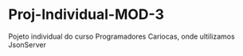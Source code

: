 # Proj-Individual-MOD-3

Pojeto individual do curso Programadores Cariocas, onde ultilizamos JsonServer

